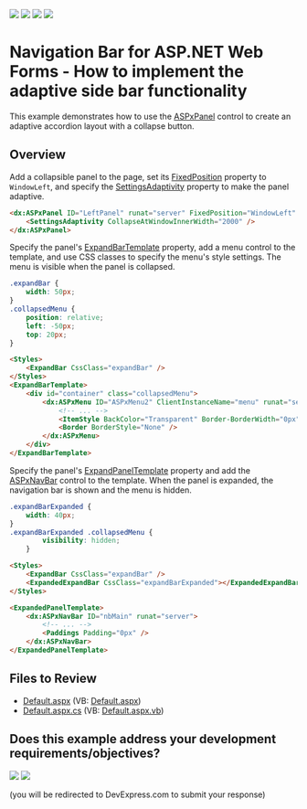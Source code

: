 <!-- default badges list -->
![](https://img.shields.io/endpoint?url=https://codecentral.devexpress.com/api/v1/VersionRange/128564500/24.2.1%2B)
[![](https://img.shields.io/badge/Open_in_DevExpress_Support_Center-FF7200?style=flat-square&logo=DevExpress&logoColor=white)](https://supportcenter.devexpress.com/ticket/details/T499904)
[![](https://img.shields.io/badge/📖_How_to_use_DevExpress_Examples-e9f6fc?style=flat-square)](https://docs.devexpress.com/GeneralInformation/403183)
[![](https://img.shields.io/badge/💬_Leave_Feedback-feecdd?style=flat-square)](#does-this-example-address-your-development-requirementsobjectives)
<!-- default badges end -->
# Navigation Bar for ASP.NET Web Forms - How to implement the adaptive side bar functionality

This example demonstrates how to use the [ASPxPanel](https://docs.devexpress.com/AspNet/14778/components/site-navigation-and-layout/panel) control to create an adaptive accordion layout with a collapse button.

## Overview

Add a collapsible panel to the page, set its [FixedPosition](https://docs.devexpress.com/AspNet/DevExpress.Web.ASPxCollapsiblePanel.FixedPosition) property to `WindowLeft`, and specify the [SettingsAdaptivity](https://docs.devexpress.com/AspNet/DevExpress.Web.ASPxCollapsiblePanel.SettingsAdaptivity) property to make the panel adaptive.

```aspx
<dx:ASPxPanel ID="LeftPanel" runat="server" FixedPosition="WindowLeft" Collapsible="true">
    <SettingsAdaptivity CollapseAtWindowInnerWidth="2000" />
</dx:ASPxPanel>
```

Specify the panel's [ExpandBarTemplate](https://docs.devexpress.com/AspNet/DevExpress.Web.ASPxCollapsiblePanel.ExpandBarTemplate) property, add a menu control to the template, and use CSS classes to specify the menu's style settings. The menu is visible when the panel is collapsed.

```css
.expandBar {
    width: 50px;
}
.collapsedMenu {
    position: relative;
    left: -50px;
    top: 20px;
}
```
```aspx
<Styles>
    <ExpandBar CssClass="expandBar" />
</Styles>
<ExpandBarTemplate>
    <div id="container" class="collapsedMenu">
        <dx:ASPxMenu ID="ASPxMenu2" ClientInstanceName="menu" runat="server" Width="100%" BackColor="Transparent" Orientation="Vertical">
            <!-- ... -->
            <ItemStyle BackColor="Transparent" Border-BorderWidth="0px" Width="0px"></ItemStyle>
            <Border BorderStyle="None" />
        </dx:ASPxMenu>
    </div>
</ExpandBarTemplate>
```

Specify the panel's [ExpandPanelTemplate](https://docs.devexpress.com/AspNet/DevExpress.Web.ASPxCollapsiblePanel.ExpandedPanelTemplate) property and add the [ASPxNavBar](https://docs.devexpress.com/AspNet/DevExpress.Web.ASPxNavBar) control to the template. When the panel is expanded, the navigation bar is shown and the menu is hidden.

```css
.expandBarExpanded {
    width: 40px;
}
.expandBarExpanded .collapsedMenu {
        visibility: hidden;
    }
```
```aspx
<Styles>
    <ExpandBar CssClass="expandBar" />
    <ExpandedExpandBar CssClass="expandBarExpanded"></ExpandedExpandBar>
</Styles>
```
```aspx
<ExpandedPanelTemplate>
    <dx:ASPxNavBar ID="nbMain" runat="server">
        <!-- ... -->
        <Paddings Padding="0px" />
    </dx:ASPxNavBar>
</ExpandedPanelTemplate>
```

## Files to Review

* [Default.aspx](./CS/WebApplication1/Default.aspx) (VB: [Default.aspx](./VB/WebApplication1/DefaultForm.aspx))
* [Default.aspx.cs](./CS/WebApplication1/Default.aspx.cs) (VB: [Default.aspx.vb](./VB/WebApplication1/DefaultForm.aspx.vb))
<!-- feedback -->
## Does this example address your development requirements/objectives?

[<img src="https://www.devexpress.com/support/examples/i/yes-button.svg"/>](https://www.devexpress.com/support/examples/survey.xml?utm_source=github&utm_campaign=asp-net-web-forms-navbar-adaptive-sidebar-mode&~~~was_helpful=yes) [<img src="https://www.devexpress.com/support/examples/i/no-button.svg"/>](https://www.devexpress.com/support/examples/survey.xml?utm_source=github&utm_campaign=asp-net-web-forms-navbar-adaptive-sidebar-mode&~~~was_helpful=no)

(you will be redirected to DevExpress.com to submit your response)
<!-- feedback end -->
